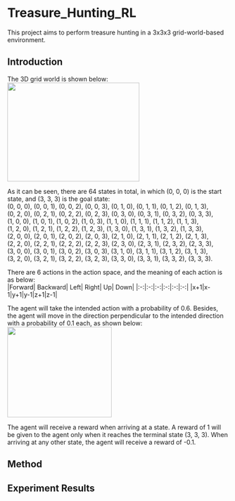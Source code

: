 # Treasure_Hunting_RL
This project aims to perform treasure hunting in a 3x3x3 grid-world-based environment.  
## Introduction  
The 3D grid world is shown below:  
<img src = "https://github.com/StephanieMussi/Treasure_Hunting_RL/blob/main/Figures/world.png" width = 300 height = 225>  

As it can be seen, there are 64 states in total, in which (0, 0, 0) is the start state, and (3, 3, 3) is the goal state:  
(0, 0, 0), (0, 0, 1), (0, 0, 2), (0, 0, 3), (0, 1, 0), (0, 1, 1), (0, 1, 2), (0, 1, 3),  
(0, 2, 0), (0, 2, 1), (0, 2, 2), (0, 2, 3), (0, 3, 0), (0, 3, 1), (0, 3, 2), (0, 3, 3),  
(1, 0, 0), (1, 0, 1), (1, 0, 2), (1, 0, 3), (1, 1, 0), (1, 1, 1), (1, 1, 2), (1, 1, 3),  
(1, 2, 0), (1, 2, 1), (1, 2, 2), (1, 2, 3), (1, 3, 0), (1, 3, 1), (1, 3, 2), (1, 3, 3),  
(2, 0, 0), (2, 0, 1), (2, 0, 2), (2, 0, 3), (2, 1, 0), (2, 1, 1), (2, 1, 2), (2, 1, 3),  
(2, 2, 0), (2, 2, 1), (2, 2, 2), (2, 2, 3), (2, 3, 0), (2, 3, 1), (2, 3, 2), (2, 3, 3),  
(3, 0, 0), (3, 0, 1), (3, 0, 2), (3, 0, 3), (3, 1, 0), (3, 1, 1), (3, 1, 2), (3, 1, 3),  
(3, 2, 0), (3, 2, 1), (3, 2, 2), (3, 2, 3), (3, 3, 0), (3, 3, 1), (3, 3, 2), (3, 3, 3).  

There are 6 actions in the action space, and the meaning of each action is as below:  
|Forward| Backward| Left| Right| Up| Down|
|:-:|:-:|:-:|:-:|:-:|:-:|
|x+1|x-1|y+1|y-1|z+1|z-1|  
  

The agent will take the intended action with a probability of 0.6. Besides, the agent will move in the direction perpendicular to the intended direction with a probability of 0.1 each, as shown below:  
<img src = "https://github.com/StephanieMussi/Treasure_Hunting_RL/blob/main/Figures/trans.png" width = 237 height = 206>  

The agent will receive a reward when arriving at a state. A reward of 1 will be given to the agent only when it reaches the terminal state (3, 3, 3). When arriving at any other state, the agent will receive a reward of -0.1.  

## Method
## Experiment Results
